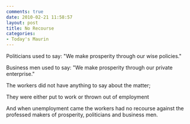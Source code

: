 ```yaml
---
comments: true
date: 2010-02-21 11:58:57
layout: post
title: No Recourse
categories:
- Today's Maurin
---
```


Politicians used to say:
"We make prosperity
through our wise policies."

Business men used to say:
"We make prosperity
through our private enterprise."

The workers did not have anything to say
about the matter;

They were either put to work
or thrown out of employment

And when unemployment came
the workers
had no recourse
against the professed makers
of prosperity,
politicians and business men.

